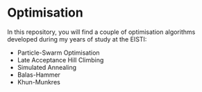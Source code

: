 # Optimisation
In this repository, you will find a couple of optimisation algorithms developed during my years of study at the EISTI:
 - Particle-Swarm Optimisation
 - Late Acceptance Hill Climbing
 - Simulated Annealing
 - Balas-Hammer
 - Khun-Munkres
